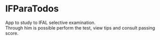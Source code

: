 # IFParaTodos
App to study to IFAL selective examination. <br>
Through him is possible perform the test, view tips and consult passing score.
